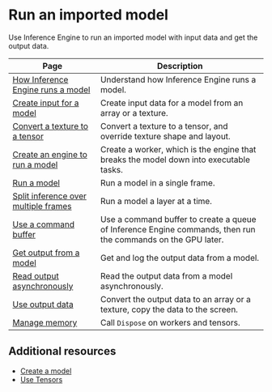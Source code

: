 # Run an imported model

Use Inference Engine to run an imported model with input data and get the output data.

|Page|Description|
|-|-|
|[How Inference Engine runs a model](how-inference-engine-runs-a-model.md)|Understand how Inference Engine runs a model.|
|[Create input for a model](create-an-input-tensor.md)|Create input data for a model from an array or a texture.|
|[Convert a texture to a tensor](convert-texture-to-tensor.md)|Convert a texture to a tensor, and override texture shape and layout.|
|[Create an engine to run a model](create-an-engine.md)|Create a worker, which is the engine that breaks the model down into executable tasks.|
|[Run a model](run-a-model.md)|Run a model in a single frame.|
|[Split inference over multiple frames](split-inference-over-multiple-frames.md)|Run a model a layer at a time.|
|[Use a command buffer](use-command-buffer.md)|Use a command buffer to create a queue of Inference Engine commands, then run the commands on the GPU later.|
|[Get output from a model](get-the-output.md)|Get and log the output data from a model.|
|[Read output asynchronously](read-output-async.md)|Read the output data from a model asynchronously.|
|[Use output data](use-model-output.md)|Convert the output data to an array or a texture, copy the data to the screen.|
|[Manage memory](manage-memory.md)|Call `Dispose` on workers and tensors.|

## Additional resources

* [Create a model](create-a-model.md)
* [Use Tensors](use-tensors.md)